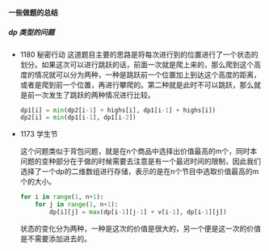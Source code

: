 #### 一些做题的总结
##### dp 类型的问题
* 1180 秘密行动
  这道题目主要的思路是将每次进行到的位置进行了一个状态的划分。如果这次可以进行跳跃的话，前面一次就是爬上来的，那么爬到这个高度的情况就可以分为两种，一种是跳跃前一个位置加上到达这个高度的距离，或者是爬到前一个位置，再进行攀爬的。第二种就是此时不可以跳跃，那么就是前一次发生了跳跃的两种情况进行比较。
  
  ```python
  dp1[i] = min(dp2[i-1] + highs[i], dp1[i-1] + highs[i])
  dp2[i] = min(dp1[i-1], dp1[i-2])
  ```
  
* 1173 学生节

  这个问题类似于背包问题，就是在n个商品中选择出价值最高的m个，同时本问题的变种部分在于做的时候需要去注意是有一个最迟时间的限制，因此我们选择了一个dp的二维数组进行存储，表示的是在n个节目中选取价值最高的m个的大小。

  ```python
  for i in range(1, n+1):
      for j in range(1, n+1):
          dp[i][j] = max(dp[i-1][j-1] + v[i-1], dp[i-1][j])
  ```

  状态的变化分为两种，一种是这次的价值是很大的，另一个便是这一次的价值是不需要添加进去的。
